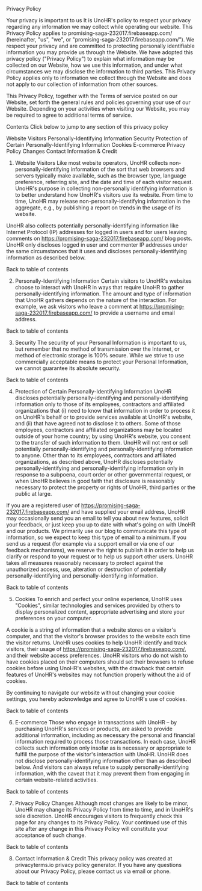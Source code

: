 Privacy Policy


Your privacy is important to us
It is UnoHR's policy to respect your privacy regarding any information we may collect while operating our website. This Privacy Policy applies to promising-saga-232017.firebaseapp.com/ (hereinafter, "us", "we", or "promising-saga-232017.firebaseapp.com/"). We respect your privacy and are committed to protecting personally identifiable information you may provide us through the Website. We have adopted this privacy policy ("Privacy Policy") to explain what information may be collected on our Website, how we use this information, and under what circumstances we may disclose the information to third parties. This Privacy Policy applies only to information we collect through the Website and does not apply to our collection of information from other sources.

This Privacy Policy, together with the Terms of service posted on our Website, set forth the general rules and policies governing your use of our Website. Depending on your activities when visiting our Website, you may be required to agree to additional terms of service.

Contents
Click below to jump to any section of this privacy policy

Website Visitors
Personally-Identifying Information
Security
Protection of Certain Personally-Identifying Information
Cookies
E-commerce
Privacy Policy Changes
Contact Information & Credit
1. Website Visitors
Like most website operators, UnoHR collects non-personally-identifying information of the sort that web browsers and servers typically make available, such as the browser type, language preference, referring site, and the date and time of each visitor request. UnoHR's purpose in collecting non-personally identifying information is to better understand how UnoHR's visitors use its website. From time to time, UnoHR may release non-personally-identifying information in the aggregate, e.g., by publishing a report on trends in the usage of its website.

UnoHR also collects potentially personally-identifying information like Internet Protocol (IP) addresses for logged in users and for users leaving comments on https://promising-saga-232017.firebaseapp.com/ blog posts. UnoHR only discloses logged in user and commenter IP addresses under the same circumstances that it uses and discloses personally-identifying information as described below.

Back to table of contents

2. Personally-Identifying Information
Certain visitors to UnoHR's websites choose to interact with UnoHR in ways that require UnoHR to gather personally-identifying information. The amount and type of information that UnoHR gathers depends on the nature of the interaction. For example, we ask visitors who leave a comment at https://promising-saga-232017.firebaseapp.com/ to provide a username and email address.

Back to table of contents

3. Security
The security of your Personal Information is important to us, but remember that no method of transmission over the Internet, or method of electronic storage is 100% secure. While we strive to use commercially acceptable means to protect your Personal Information, we cannot guarantee its absolute security.

Back to table of contents

4. Protection of Certain Personally-Identifying Information
UnoHR discloses potentially personally-identifying and personally-identifying information only to those of its employees, contractors and affiliated organizations that (i) need to know that information in order to process it on UnoHR's behalf or to provide services available at UnoHR's website, and (ii) that have agreed not to disclose it to others. Some of those employees, contractors and affiliated organizations may be located outside of your home country; by using UnoHR's website, you consent to the transfer of such information to them. UnoHR will not rent or sell potentially personally-identifying and personally-identifying information to anyone. Other than to its employees, contractors and affiliated organizations, as described above, UnoHR discloses potentially personally-identifying and personally-identifying information only in response to a subpoena, court order or other governmental request, or when UnoHR believes in good faith that disclosure is reasonably necessary to protect the property or rights of UnoHR, third parties or the public at large.

If you are a registered user of https://promising-saga-232017.firebaseapp.com/ and have supplied your email address, UnoHR may occasionally send you an email to tell you about new features, solicit your feedback, or just keep you up to date with what's going on with UnoHR and our products. We primarily use our blog to communicate this type of information, so we expect to keep this type of email to a minimum. If you send us a request (for example via a support email or via one of our feedback mechanisms), we reserve the right to publish it in order to help us clarify or respond to your request or to help us support other users. UnoHR takes all measures reasonably necessary to protect against the unauthorized access, use, alteration or destruction of potentially personally-identifying and personally-identifying information.

Back to table of contents

5. Cookies
To enrich and perfect your online experience, UnoHR uses "Cookies", similar technologies and services provided by others to display personalized content, appropriate advertising and store your preferences on your computer.

A cookie is a string of information that a website stores on a visitor's computer, and that the visitor's browser provides to the website each time the visitor returns. UnoHR uses cookies to help UnoHR identify and track visitors, their usage of https://promising-saga-232017.firebaseapp.com/, and their website access preferences. UnoHR visitors who do not wish to have cookies placed on their computers should set their browsers to refuse cookies before using UnoHR's websites, with the drawback that certain features of UnoHR's websites may not function properly without the aid of cookies.

By continuing to navigate our website without changing your cookie settings, you hereby acknowledge and agree to UnoHR's use of cookies.

Back to table of contents

6. E-commerce
Those who engage in transactions with UnoHR – by purchasing UnoHR's services or products, are asked to provide additional information, including as necessary the personal and financial information required to process those transactions. In each case, UnoHR collects such information only insofar as is necessary or appropriate to fulfill the purpose of the visitor's interaction with UnoHR. UnoHR does not disclose personally-identifying information other than as described below. And visitors can always refuse to supply personally-identifying information, with the caveat that it may prevent them from engaging in certain website-related activities.

Back to table of contents

7. Privacy Policy Changes
Although most changes are likely to be minor, UnoHR may change its Privacy Policy from time to time, and in UnoHR's sole discretion. UnoHR encourages visitors to frequently check this page for any changes to its Privacy Policy. Your continued use of this site after any change in this Privacy Policy will constitute your acceptance of such change.

Back to table of contents

8. Contact Information & Credit
This privacy policy was created at privacyterms.io privacy policy generator. If you have any questions about our Privacy Policy, please contact us via email or phone.

Back to table of contents
